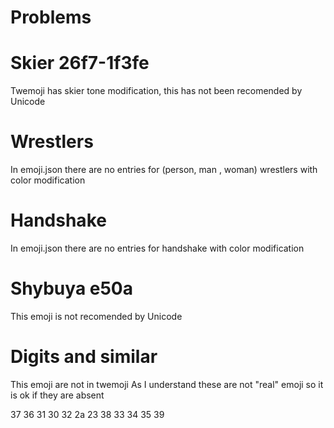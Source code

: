 # Problems

# Skier 26f7-1f3fe
Twemoji has skier tone modification, this has not been recomended by Unicode

# Wrestlers
In emoji.json there are no entries for (person, man , woman) wrestlers with color modification

# Handshake
In emoji.json there are no entries for handshake with color modification

# Shybuya e50a

This emoji is not recomended by Unicode

# Digits and similar

This emoji are not in twemoji
As I understand these are not "real" emoji so it is ok if they are absent

37
36
31
30
32
2a
23
38
33
34
35
39
